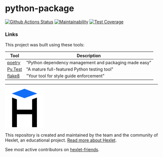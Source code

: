 # python-package

[![Github Actions Status](https://github.com/hexlet-boilerplates/python-package/workflows/Python%20CI/badge.svg)](https://github.com/tastychef/python-project-50/actions)
[![Maintainability](https://api.codeclimate.com/v1/badges/f795081623c9d03c0295/maintainability)](https://codeclimate.com/github/tastychef/python-project-50/maintainability)
[![Test Coverage](https://api.codeclimate.com/v1/badges/f795081623c9d03c0295/test_coverage)](https://codeclimate.com/github/tastychef/python-project-50/test_coverage)

### Links

This project was built using these tools:

| Tool                                                                        | Description                                             |
|-----------------------------------------------------------------------------|---------------------------------------------------------|
| [poetry](https://python-poetry.org/)                                        | "Python dependency management and packaging made easy"  |
| [Py.Test](https://pytest.org)                                               | "A mature full-featured Python testing tool"            |
| [flake8](https://flake8.pycqa.org/)                                         | "Your tool for style guide enforcement" |

---

[![Hexlet Ltd. logo](https://raw.githubusercontent.com/Hexlet/assets/master/images/hexlet_logo128.png)](https://hexlet.io/?utm_source=github&utm_medium=link&utm_campaign=python-package)

This repository is created and maintained by the team and the community of Hexlet, an educational project. [Read more about Hexlet](https://hexlet.io/?utm_source=github&utm_medium=link&utm_campaign=python-package).

See most active contributors on [hexlet-friends](https://friends.hexlet.io/).